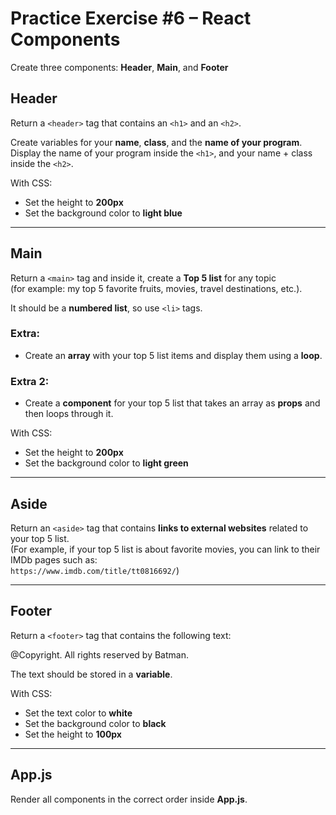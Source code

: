# Practice Exercise #6 – React Components

Create three components: **Header**, **Main**, and **Footer**

## Header

Return a `<header>` tag that contains an `<h1>` and an `<h2>`.

Create variables for your **name**, **class**, and the **name of your program**.  
Display the name of your program inside the `<h1>`, and your name + class inside the `<h2>`.

With CSS:
- Set the height to **200px**
- Set the background color to **light blue**

---

## Main

Return a `<main>` tag and inside it, create a **Top 5 list** for any topic  
(for example: my top 5 favorite fruits, movies, travel destinations, etc.).

It should be a **numbered list**, so use `<li>` tags.

### Extra:
- Create an **array** with your top 5 list items and display them using a **loop**.

### Extra 2:
- Create a **component** for your top 5 list that takes an array as **props** and then loops through it.

With CSS:
- Set the height to **200px**
- Set the background color to **light green**

---

## Aside

Return an `<aside>` tag that contains **links to external websites** related to your top 5 list.  
(For example, if your top 5 list is about favorite movies, you can link to their IMDb pages such as:  
`https://www.imdb.com/title/tt0816692/`)

---

## Footer

Return a `<footer>` tag that contains the following text:

@Copyright. All rights reserved by Batman.


The text should be stored in a **variable**.

With CSS:
- Set the text color to **white**
- Set the background color to **black**
- Set the height to **100px**

---

## App.js

Render all components in the correct order inside **App.js**.
